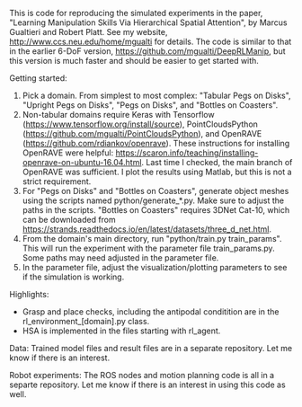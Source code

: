 This is code for reproducing the simulated experiments in the paper, "Learning Manipulation Skills Via Hierarchical Spatial Attention", by Marcus Gualtieri and Robert Platt. See my website, http://www.ccs.neu.edu/home/mgualti for details. The code is similar to that in the earlier 6-DoF version, https://github.com/mgualti/DeepRLManip, but this version is much faster and should be easier to get started with.

Getting started:
1) Pick a domain. From simplest to most complex: "Tabular Pegs on Disks", "Upright Pegs on Disks", "Pegs on Disks", and "Bottles on Coasters".
2) Non-tabular domains require Keras with Tensorflow (https://www.tensorflow.org/install/source), PointCloudsPython (https://github.com/mgualti/PointCloudsPython), and OpenRAVE (https://github.com/rdiankov/openrave). These instructions for installing OpenRAVE were helpful: https://scaron.info/teaching/installing-openrave-on-ubuntu-16.04.html. Last time I checked, the main branch of OpenRAVE was sufficient. I plot the results using Matlab, but this is not a strict requirement.
3) For "Pegs on Disks" and "Bottles on Coasters", generate object meshes using the scripts named python/generate_*.py. Make sure to adjust the paths in the scripts. "Bottles on Coasters" requires 3DNet Cat-10, which can be downloaded from https://strands.readthedocs.io/en/latest/datasets/three_d_net.html.
4) From the domain's main directory, run "python/train.py train_params". This will run the experiment with the parameter file train_params.py. Some paths may need adjusted in the parameter file.
5) In the parameter file, adjust the visualization/plotting parameters to see if the simulation is working.

Highlights:
- Grasp and place checks, including the antipodal conditition are in the rl_environment_[domain].py class.
- HSA is implemented in the files starting with rl_agent.

Data:
Trained model files and result files are in a separate repository. Let me know if there is an interest.

Robot experiments:
The ROS nodes and motion planning code is all in a separte repository. Let me know if there is an interest in using this code as well.
